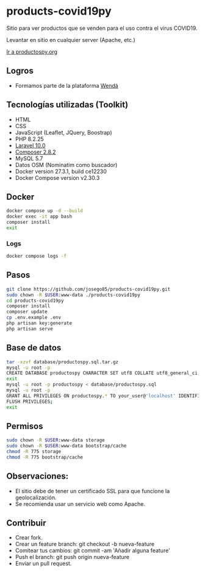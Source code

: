 # products-covid19py
Sitio para ver productos que se venden para el uso contra el virus COVID19.


Levantar en sitio en cualquier server (Apache, etc.)

[Ir a productospy.org](https://productospy.org/)


## Logros

- Formamos parte de la plataforma [Wendá](https://wenda.org.py/)


## Tecnologías utilizadas (Toolkit)

- HTML
- CSS
- JavaScript (Leaflet, JQuery, Boostrap)
- PHP 8.2.25
- [Laravel 10.0](https://laravel.com/docs)
- [Composer 2.8.2](https://getcomposer.org/download/)
- MySQL 5.7
- Datos OSM (Nominatim como buscador)
- Docker version 27.3.1, build ce12230
- Docker Compose version v2.30.3

## Docker

```bash
docker compose up -d --build
docker exec -it app bash
composer install
exit
```

### Logs

```bash
docker compose logs -f
```

## Pasos

```bash
git clone https://github.com/josego85/products-covid19py.git
sudo chown -R $USER:www-data ./products-covid19py
cd products-covid19py
composer install 
composer update
cp .env.example .env
php artisan key:generate
php artisan serve 
```


## Base de datos

```bash
tar -xzvf database/productospy.sql.tar.gz
mysql -u root -p
CREATE DATABASE productospy CHARACTER SET utf8 COLLATE utf8_general_ci;
exit
mysql -u root -p productospy < database/productospy.sql
mysql -u root -p
GRANT ALL PRIVILEGES ON productospy.* TO your_user@'localhost' IDENTIFIED BY 'xxxxxxxxxxxxx';
FLUSH PRIVILEGES;
exit
```

## Permisos

```bash
sudo chown -R $USER:www-data storage
sudo chown -R $USER:www-data bootstrap/cache
chmod -R 775 storage
chmod -R 775 bootstrap/cache
```


## Observaciones:

- El sitio debe de tener un certificado SSL para que funcione la geolocalización.
- Se recomienda usar un servicio web como Apache.


## Contribuir

- Crear fork.
- Crear un feature branch: git checkout -b nueva-feature
- Comitear tus cambios: git commit -am 'Añadir alguna feature'
- Push el branch: git push origin nueva-feature
- Enviar un pull request.